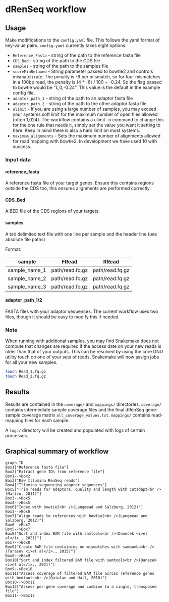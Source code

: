 # dRenSeq workflow

## Usage

Make modifications to the `config.yaml` file.
This follows the yaml format of key-value pairs.
`config.yaml` currently takes eight options:

*   `Reference_Fasta` - string of the path to the reference fasta file
*   `CDS_Bed` - string of the path to the CDS file
*   `samples` - string of the path to the samples file
*   `scoreMinRelaxed` - String parameter passed to bowtie2 and controls mismatch rate.
The penalty is -6 per mismatch, so for four mismatches in a 100bp read, the penalty is (4 * -6) / 100 = -0.24.
So the flag passed to bowtie would be "L,0,-0.24".
This value is the default in the example config file.
*   `adaptor_path_1` - string of the path to an adaptor fasta file
*   `adaptor_path_2` - string of the path to the other adaptor fasta file
*   `ulimit` - If you are using a large number of samples, you may exceed your systems soft limit for the maximum number of open files allowed (often 1,024).
The workflow contains a ulimit -n command to change this for the one rule that needs it, simply set the value you want it setting to here.
Keep in mind there is also a hard limit on most systems.
*   `maximum_alignments` - Sets the maximum number of alignments allowed for read mapping with bowtie2.
In development we have used 10 with success.

### Input data

#### reference_fasta

A reference fasta file of your target genes.
Ensure this contains regions outside the CDS too, this ensures alignments are performed correctly.

#### CDS_Bed

A BED file of the CDS regions of your targets.

#### samples

A tab delimited text file with one line per sample and the header line (use absolute file paths)

Format:

| sample | FRead | RRead |
| --- | --- | ---|
| sample_name_1 | path/read.fq.gz | path/read.fq.gz |
| sample_name_2 | path/read.fq.gz | path/read.fq.gz |
| sample_name_3 | path/read.fq.gz | path/read.fq.gz |

#### adaptor_path_1/2

FASTA files with your adaptor sequences.
The current workflow uses two files, though it should be easy to modify this if needed.

### Note

When running with additional samples, you may find Snakemake does not compute that changes are required if the access date on your new reads is older than that of your outputs.
This can be resolved by using the core GNU utility touch on one of your sets of reads.
Snakemake will now assign jobs for all your new samples.

```bash
touch Read_1.fq.gz
touch Read_2.fq.gz
```

## Results

Results are contained in the `coverage/` and `mappings/` directories.
`coverage/` contains intermediate sample coverage files and the final dRenSeq gene-sample coverage matrix `all_coverage_values.txt`.
`mappings/` contains read-mapping files for each sample.

A `logs/` directory will be created and populated with logs of certain processes.

## Graphical summary of workflow

```mermaid
graph TD
Box1["Reference fasta file"]
Box2["Extract gene IDs from reference file"]
Box1-->Box2
Box3["Raw Illumina RenSeq reads"]
Box4["Illumina sequencing adaptor sequences"]
Box5["Trim reads for adaptors, quality and length with cutadapt<br />(Martin, 2011)"]
Box3-->Box5
Box4-->Box5
Box6["Index with bowtie2<br />(Langmead and Salzberg, 2012)"]
Box1-->Box6
Box7["Align reads to references with bowtie2<br />(Langmead and Salzberg, 2012)"]
Box6-->Box7
Box5-->Box7
Box8["Sort and index BAM file with samtools<br />(Danecek <i>et al</i>., 2021)"]
Box7-->Box8
Box9["Create BAM file containing no mismatches with sambamba<br />(Tarasov <i>et al</i>., 2015)"]
Box8-->Box9
Box10["Sort and index filtered BAM file with samtools<br />(Danecek <i>et al</i>., 2021)"]
Box9-->Box10
Box11["Assess coverage of filtered BAM file across reference genes with bedtools<br />(Quinlan and Hall, 2010)"]
Box10-->Box11
Box12["Assess per-gene coverage and combine to a single, transposed file"]
Box11-->Box12
```
